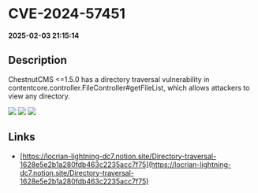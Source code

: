 # CVE-2024-57451

**2025-02-03 21:15:14**

## Description
ChestnutCMS <=1.5.0 has a directory traversal vulnerability in contentcore.controller.FileController#getFileList, which allows attackers to view any directory.

![](https://img.shields.io/static/v1?label=Score&message=7.5&color=red)
![](https://img.shields.io/static/v1?label=Severity&message=HIGH&color=red)
![](https://img.shields.io/static/v1?label=CWE&message=Traversal&color=green)

## Links
- [https://locrian-lightning-dc7.notion.site/Directory-traversal-1628e5e2b1a280fdb463c2235acc7f75](https://locrian-lightning-dc7.notion.site/Directory-traversal-1628e5e2b1a280fdb463c2235acc7f75)
